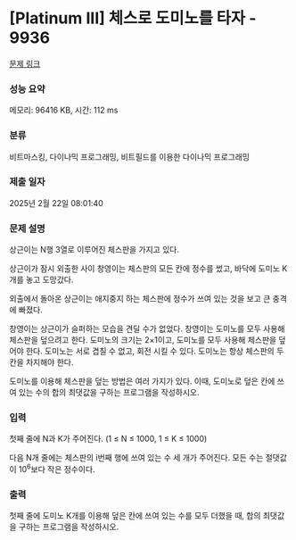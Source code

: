 # [Platinum III] 체스로 도미노를 타자 - 9936 

[문제 링크](https://www.acmicpc.net/problem/9936) 

### 성능 요약

메모리: 96416 KB, 시간: 112 ms

### 분류

비트마스킹, 다이나믹 프로그래밍, 비트필드를 이용한 다이나믹 프로그래밍

### 제출 일자

2025년 2월 22일 08:01:40

### 문제 설명

<p>상근이는 N행 3열로 이루어진 체스판을 가지고 있다. </p>

<p>상근이가 잠시 외출한 사이 창영이는 체스판의 모든 칸에 정수를 썼고, 바닥에 도미노 K개를 놓고 도망갔다.</p>

<p>외출에서 돌아온 상근이는 애지중지 하는 체스판에 정수가 쓰여 있는 것을 보고 큰 충격에 빠졌다.</p>

<p>창영이는 상근이가 슬퍼하는 모습을 견딜 수가 없었다. 창영이는 도미노를 모두 사용해 체스판을 덮으려고 한다. 도미노의 크기는 2×1이고, 도미노를 모두 사용해 체스판을 덮어야 한다. 도미노는 서로 겹칠 수 없고, 회전 시킬 수 있다. 도미노는 항상 체스판의 두 칸을 차지해야 한다.</p>

<p>도미노를 이용해 체스판을 덮는 방법은 여러 가지가 있다. 이때, 도미노로 덮은 칸에 쓰여 있는 수의 합의 최댓값을 구하는 프로그램을 작성하시오.</p>

### 입력 

 <p>첫째 줄에 N과 K가 주어진다. (1 ≤ N ≤ 1000, 1 ≤ K ≤ 1000)</p>

<p>다음 N개 줄에는 체스판의 i번째 행에 쓰여 있는 수 세 개가 주어진다. 모든 수는 절댓값이 10<sup>6</sup>보다 작은 정수이다.</p>

### 출력 

 <p>첫째 줄에 도미노 K개를 이용해 덮은 칸에 쓰여 있는 수를 모두 더했을 때, 합의 최댓값을 구하는 프로그램을 작성하시오.</p>

